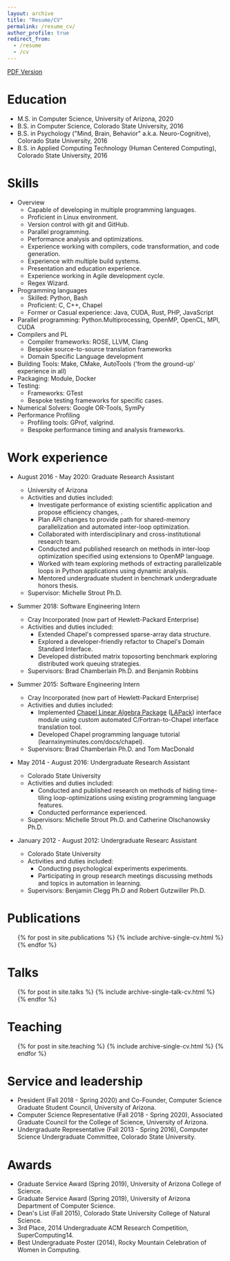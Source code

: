 ```yaml
---
layout: archive
title: "Resume/CV"
permalink: /resume_cv/
author_profile: true
redirect_from:
  - /resume
  - /cv
---
```


[PDF Version](/assets/documents/IanBertolacci_Public_Resume.pdf)

Education
======
* M.S. in Computer Science, University of Arizona, 2020
* B.S. in Computer Science, Colorado State University, 2016
* B.S. in Psychology ("Mind, Brain, Behavior" a.k.a. Neuro-Cognitive), Colorado State University, 2016
* B.S. in Applied Computing Technology (Human Centered Computing), Colorado State University, 2016

Skills
======
* Overview
  * Capable of developing in multiple programming languages.
  * Proficient in Linux environment.
  * Version control with git and GitHub.
  * Parallel programming.
  * Performance analysis and optimizations.
  * Experience working with compilers, code transformation, and code generation.
  * Experience with multiple build systems.
  * Presentation and education experience.
  * Experience working in Agile development cycle.
  * Regex Wizard.
* Programming languages
  * Skilled: Python, Bash
  * Proficient: C, C++, Chapel
  * Former or Casual experience: Java, CUDA, Rust, PHP, JavaScript
* Parallel programming: Python.Multiprocessing, OpenMP, OpenCL, MPI, CUDA
* Compilers and PL
  * Compiler frameworks: ROSE, LLVM, Clang
  * Bespoke source-to-source translation frameworks
  * Domain Specific Language development
* Building Tools: Make, CMake, AutoTools ('from the ground-up' experience in all)
* Packaging: Module, Docker
* Testing:
  * Frameworks: GTest
  * Bespoke testing frameworks for specific cases.
* Numerical Solvers: Google OR-Tools, SymPy
* Performance Profiling
  * Profiling tools: GProf, valgrind.
  * Bespoke performance timing and analysis frameworks.

Work experience
======
* August 2016 - May 2020: Graduate Research Assistant
  * University of Arizona
  * Activities and duties included:
    * Investigate performance of existing scientific application and propose efficiency changes, .
    * Plan API changes to provide path for shared-memory parallelization and automated inter-loop optimization.
    * Collaborated with interdisciplinary and cross-institutional research team.
    * Conducted and published research on methods in inter-loop optimization specified using extensions to OpenMP language.
    * Worked with team exploring methods of extracting parallelizable loops in Python applications using dynamic analysis.
    * Mentored undergraduate student in benchmark undergraduate honors thesis.
  * Supervisor: Michelle Strout Ph.D.

* Summer 2018: Software Engineering Intern
  * Cray Incorporated (now part of Hewlett-Packard Enterprise)
  * Activities and duties included:
    * Extended Chapel's compressed sparse-array data structure.
    * Explored a developer-friendly refactor to Chapel's Domain Standard Interface.
    * Developed distributed matrix toposorting benchmark exploring distributed work queuing strategies.
  * Supervisors: Brad Chamberlain Ph.D. and Benjamin Robbins

* Summer 2015: Software Engineering Intern
  * Cray Incorporated (now part of Hewlett-Packard Enterprise)
  * Activities and duties included:
    * Implemented [Chapel Linear Algebra Package](https://chapel-lang.org/docs/latest/primers/LAPACKlib.html) ([LAPack](https://en.wikipedia.org/wiki/LAPACK)) interface module using custom automated C/Fortran-to-Chapel interface translation tool.
    * Developed Chapel programming language tutorial (learnxinyminutes.com/docs/chapel).
  * Supervisors: Brad Chamberlain Ph.D. and Tom MacDonald

* May 2014 - August 2016: Undergraduate Research Assistant
  * Colorado State University
  * Activities and duties included:
    * Conducted and published research on methods of hiding time-tiling loop-optimizations using existing programming language features.
    * Conducted performance experienced.
  * Supervisors: Michelle Strout Ph.D. and Catherine Olschanowsky Ph.D.

* January 2012 - August 2012: Undergraduate Researc Assistant
  * Colorado State University
  * Activities and duties included:
    * Conducting psychological experiments experiments.
    * Participating in group research meetings discussing methods and topics in automation in learning.
  * Supervisors: Benjamin Clegg Ph.D and Robert Gutzwiller Ph.D.


Publications
======
  <ul>{% for post in site.publications %}
    {% include archive-single-cv.html %}
  {% endfor %}</ul>

Talks
======
  <ul>{% for post in site.talks %}
    {% include archive-single-talk-cv.html %}
  {% endfor %}</ul>

Teaching
======
  <ul>{% for post in site.teaching %}
    {% include archive-single-cv.html %}
  {% endfor %}</ul>

Service and leadership
======
* President (Fall 2018 - Spring 2020) and Co-Founder, Computer Science Graduate Student Council, University of Arizona.
* Computer Science Representative (Fall 2018 - Spring 2020), Associated Graduate Council for the College of Science, University of Arizona.
* Undergraduate Representative (Fall 2013 - Spring 2016), Computer Science Undergraduate Committee, Colorado State University.

Awards
======
* Graduate Service Award (Spring 2019), University of Arizona College of Science.
* Graduate Service Award (Spring 2019), University of Arizona Department of Computer Science.
* Dean's List (Fall 2015), Colorado State University College of Natural Science.
* 3rd Place, 2014 Undergraduate ACM Research Competition, SuperComputing14.
* Best Undergraduate Poster (2014), Rocky Mountain Celebration of Women in Computing.

